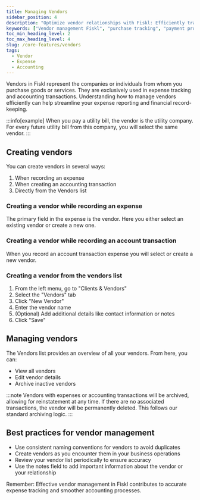 ```yaml
---
title: Managing Vendors
sidebar_position: 4
description: "Optimize vendor relationships with Fiskl: Efficiently track purchases, manage payments, and streamline vendor interactions."
keywords: ["Vendor management Fiskl", "purchase tracking", "payment processing", "vendor relations"]
toc_min_heading_level: 2
toc_max_heading_level: 4
slug: /core-features/vendors
tags:
  - Vendor
  - Expense
  - Accounting
---
```



Vendors in Fiskl represent the companies or individuals from whom you purchase goods or services. They are exclusively used in expense tracking and accounting transactions. Understanding how to manage vendors efficiently can help streamline your expense reporting and financial record-keeping.

:::info[example]
When you pay a utility bill, the vendor is the utility company. For every future utility bill from this company, you will select the same vendor.
:::

## Creating vendors

You can create vendors in several ways:

1. When recording an expense
2. When creating an accounting transaction
3. Directly from the Vendors list

### Creating a vendor while recording an expense

The primary field in the expense is the vendor. Here you either select an existing vendor or create a new one.

### Creating a vendor while recording an account transaction

When you record an account transaction expense you will select or create a new vendor.

### Creating a vendor from the vendors list

1. From the left menu, go to "Clients & Vendors"
2. Select the "Vendors" tab
3. Click "New Vendor"
4. Enter the vendor name
5. (Optional) Add additional details like contact information or notes
6. Click "Save"

## Managing vendors

The Vendors list provides an overview of all your vendors. From here, you can:

- View all vendors
- Edit vendor details
- Archive inactive vendors

:::note
Vendors with expenses or accounting transactions will be archived, allowing for reinstatement at any time. If there are no associated transactions, the vendor will be permanently deleted. This follows our standard archiving logic.
:::

## Best practices for vendor management

- Use consistent naming conventions for vendors to avoid duplicates
- Create vendors as you encounter them in your business operations
- Review your vendor list periodically to ensure accuracy
- Use the notes field to add important information about the vendor or your relationship

Remember: Effective vendor management in Fiskl contributes to accurate expense tracking and smoother accounting processes.
